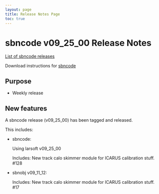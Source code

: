 ```yaml
---
layout: page
title: Release Notes Page
toc: true
---
```


sbncode v09_25_00 Release Notes
=======================================================================================

[List of sbncode releases](https://github.com/SBNSoftware/SBNSoftware.github.io/tree/master/AnalysisInfrastructure/Releases)

Download instructions for [sbncode]()

Purpose
---------------------------------------------------

* Weekly release

New features
---------------------------------------------------
A  sbncode release (v09_25_00) has been tagged and released. 

This includes:
* sbncode:
  
  Using larsoft v09_25_00
  
  Includes: New track calo skimmer module for ICARUS calibration stuff. #128 
  
* sbnobj v09_11_12:
    
   Includes: New track calo skimmer module for ICARUS calibration stuff. #17 
